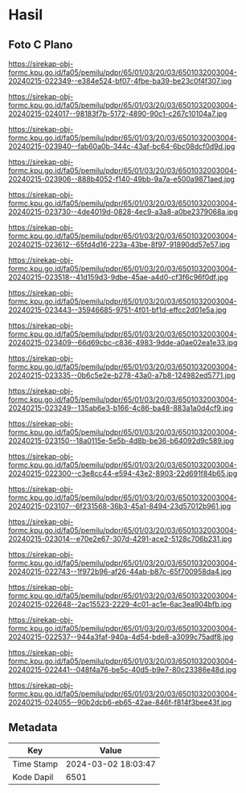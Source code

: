 # Hasil

## Foto C Plano

https://sirekap-obj-formc.kpu.go.id/fa05/pemilu/pdpr/65/01/03/20/03/6501032003004-20240215-022349--e384e524-bf07-4fbe-ba39-be23c0f4f307.jpg

https://sirekap-obj-formc.kpu.go.id/fa05/pemilu/pdpr/65/01/03/20/03/6501032003004-20240215-024017--98183f7b-5172-4890-90c1-c267c10104a7.jpg

https://sirekap-obj-formc.kpu.go.id/fa05/pemilu/pdpr/65/01/03/20/03/6501032003004-20240215-023940--fab60a0b-344c-43af-bc64-6bc08dcf0d9d.jpg

https://sirekap-obj-formc.kpu.go.id/fa05/pemilu/pdpr/65/01/03/20/03/6501032003004-20240215-023906--888b4052-f140-49bb-9a7a-e500a9871aed.jpg

https://sirekap-obj-formc.kpu.go.id/fa05/pemilu/pdpr/65/01/03/20/03/6501032003004-20240215-023730--4de4019d-0828-4ec9-a3a8-a0be2379068a.jpg

https://sirekap-obj-formc.kpu.go.id/fa05/pemilu/pdpr/65/01/03/20/03/6501032003004-20240215-023612--65fd4d16-223a-43be-8f97-91890dd57e57.jpg

https://sirekap-obj-formc.kpu.go.id/fa05/pemilu/pdpr/65/01/03/20/03/6501032003004-20240215-023518--41d159d3-9dbe-45ae-a4d0-cf3f6c96f0df.jpg

https://sirekap-obj-formc.kpu.go.id/fa05/pemilu/pdpr/65/01/03/20/03/6501032003004-20240215-023443--35946685-9751-4f01-bf1d-effcc2d01e5a.jpg

https://sirekap-obj-formc.kpu.go.id/fa05/pemilu/pdpr/65/01/03/20/03/6501032003004-20240215-023409--66d69cbc-c836-4983-9dde-a0ae02ea1e33.jpg

https://sirekap-obj-formc.kpu.go.id/fa05/pemilu/pdpr/65/01/03/20/03/6501032003004-20240215-023335--0b6c5e2e-b278-43a0-a7b8-124982ed5771.jpg

https://sirekap-obj-formc.kpu.go.id/fa05/pemilu/pdpr/65/01/03/20/03/6501032003004-20240215-023249--135ab6e3-b166-4c86-ba48-883a1a0d4cf9.jpg

https://sirekap-obj-formc.kpu.go.id/fa05/pemilu/pdpr/65/01/03/20/03/6501032003004-20240215-023150--18a0115e-5e5b-4d8b-be36-b64092d9c589.jpg

https://sirekap-obj-formc.kpu.go.id/fa05/pemilu/pdpr/65/01/03/20/03/6501032003004-20240215-022300--c3e8cc44-e594-43e2-8903-22d691f84b65.jpg

https://sirekap-obj-formc.kpu.go.id/fa05/pemilu/pdpr/65/01/03/20/03/6501032003004-20240215-023107--6f231568-36b3-45a1-8494-23d57012b961.jpg

https://sirekap-obj-formc.kpu.go.id/fa05/pemilu/pdpr/65/01/03/20/03/6501032003004-20240215-023014--e70e2e67-307d-4291-ace2-5128c706b231.jpg

https://sirekap-obj-formc.kpu.go.id/fa05/pemilu/pdpr/65/01/03/20/03/6501032003004-20240215-022743--1f972b96-af26-44ab-b87c-65f700958da4.jpg

https://sirekap-obj-formc.kpu.go.id/fa05/pemilu/pdpr/65/01/03/20/03/6501032003004-20240215-022648--2ac15523-2229-4c01-ac1e-6ac3ea904bfb.jpg

https://sirekap-obj-formc.kpu.go.id/fa05/pemilu/pdpr/65/01/03/20/03/6501032003004-20240215-022537--944a3faf-940a-4d54-bde8-a3099c75adf8.jpg

https://sirekap-obj-formc.kpu.go.id/fa05/pemilu/pdpr/65/01/03/20/03/6501032003004-20240215-022441--048f4a76-be5c-40d5-b9e7-80c23386e48d.jpg

https://sirekap-obj-formc.kpu.go.id/fa05/pemilu/pdpr/65/01/03/20/03/6501032003004-20240215-024055--90b2dcb6-eb65-42ae-846f-f814f3bee43f.jpg


## Metadata

| Key        | Value               |
| ---------- | ------------------- |
| Time Stamp | 2024-03-02 18:03:47 |
| Kode Dapil | 6501                |



